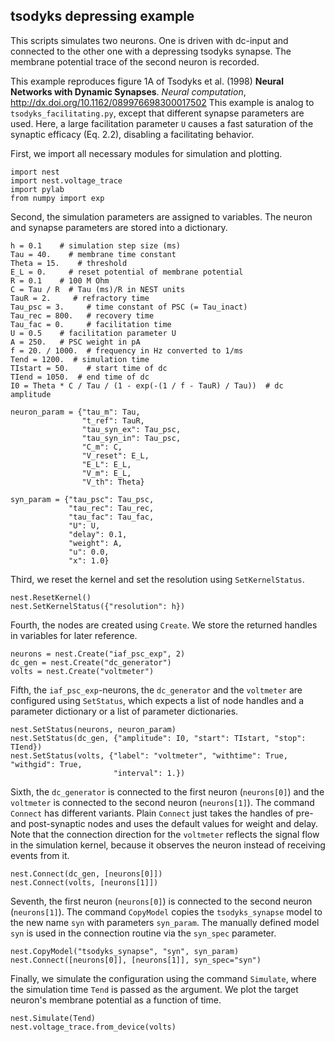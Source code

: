 

    
    
tsodyks depressing example
--------------------------

This scripts simulates two neurons. One is driven with dc-input and
connected to the other one with a depressing tsodyks synapse. The
membrane potential trace of the second neuron is recorded.


This example reproduces figure 1A of Tsodyks et al. (1998)
**Neural Networks with Dynamic Synapses**.
*Neural computation*, http://dx.doi.org/10.1162/089976698300017502
This example is analog to ``tsodyks_facilitating.py``, except that
different synapse parameters are used. Here, a large facilitation
parameter ``U`` causes a fast saturation of the synaptic efficacy
(Eq. 2.2), disabling a facilitating behavior.

    
First, we import all necessary modules for simulation and plotting.

    
    import nest
    import nest.voltage_trace
    import pylab
    from numpy import exp
    
Second, the simulation parameters are assigned to variables. The
neuron and synapse parameters are stored into a dictionary.

    
    h = 0.1    # simulation step size (ms)
    Tau = 40.    # membrane time constant
    Theta = 15.    # threshold
    E_L = 0.     # reset potential of membrane potential
    R = 0.1    # 100 M Ohm
    C = Tau / R  # Tau (ms)/R in NEST units
    TauR = 2.     # refractory time
    Tau_psc = 3.     # time constant of PSC (= Tau_inact)
    Tau_rec = 800.   # recovery time
    Tau_fac = 0.     # facilitation time
    U = 0.5    # facilitation parameter U
    A = 250.   # PSC weight in pA
    f = 20. / 1000.  # frequency in Hz converted to 1/ms
    Tend = 1200.  # simulation time
    TIstart = 50.    # start time of dc
    TIend = 1050.  # end time of dc
    I0 = Theta * C / Tau / (1 - exp(-(1 / f - TauR) / Tau))  # dc amplitude
    
    neuron_param = {"tau_m": Tau,
                    "t_ref": TauR,
                    "tau_syn_ex": Tau_psc,
                    "tau_syn_in": Tau_psc,
                    "C_m": C,
                    "V_reset": E_L,
                    "E_L": E_L,
                    "V_m": E_L,
                    "V_th": Theta}
    
    syn_param = {"tau_psc": Tau_psc,
                 "tau_rec": Tau_rec,
                 "tau_fac": Tau_fac,
                 "U": U,
                 "delay": 0.1,
                 "weight": A,
                 "u": 0.0,
                 "x": 1.0}
    
Third, we reset the kernel and set the resolution using `SetKernelStatus`.

    
    nest.ResetKernel()
    nest.SetKernelStatus({"resolution": h})
    
Fourth, the nodes are created using `Create`. We store the returned
handles in variables for later reference.

    
    neurons = nest.Create("iaf_psc_exp", 2)
    dc_gen = nest.Create("dc_generator")
    volts = nest.Create("voltmeter")
    
Fifth, the `iaf_psc_exp`-neurons, the `dc_generator` and the
`voltmeter` are configured using `SetStatus`, which expects a list of
node handles and a parameter dictionary or a list of parameter
dictionaries.

    
    nest.SetStatus(neurons, neuron_param)
    nest.SetStatus(dc_gen, {"amplitude": I0, "start": TIstart, "stop": TIend})
    nest.SetStatus(volts, {"label": "voltmeter", "withtime": True, "withgid": True,
                           "interval": 1.})
    
Sixth, the `dc_generator` is connected to the first neuron
(``neurons[0]``) and the `voltmeter` is connected to the second neuron
(``neurons[1]``). The command `Connect` has different variants. Plain
`Connect` just takes the handles of pre- and post-synaptic nodes and
uses the default values for weight and delay. Note that the connection
direction for the `voltmeter` reflects the signal flow in the
simulation kernel, because it observes the neuron instead of receiving
events from it.


    
    nest.Connect(dc_gen, [neurons[0]])
    nest.Connect(volts, [neurons[1]])
    
Seventh, the first neuron (``neurons[0]``) is connected to the
second neuron (``neurons[1]``).  The command `CopyModel` copies the
`tsodyks_synapse` model to the new name ``syn`` with parameters
``syn_param``.  The manually defined model ``syn`` is used in the
connection routine via the ``syn_spec`` parameter.

    
    nest.CopyModel("tsodyks_synapse", "syn", syn_param)
    nest.Connect([neurons[0]], [neurons[1]], syn_spec="syn")
    
Finally, we simulate the configuration using the command
`Simulate`, where the simulation time ``Tend`` is passed as the
argument.  We plot the target neuron's membrane potential as a
function of time.

    
    nest.Simulate(Tend)
    nest.voltage_trace.from_device(volts)
    
    



